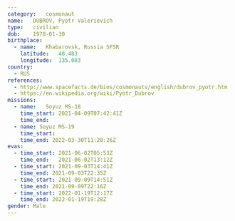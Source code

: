 ```yaml
---
category:	cosmonaut
name:	DUBROV, Pyotr Valerievich
type:	civilian
dob:	1978-01-30
birthplace:
  - name:	Khabarovsk, Russia SFSR
    latitude:	48.483
	longitude:	135.083
country:
  - RUS
references:
  - http://www.spacefacts.de/bios/cosmonauts/english/dubrov_pyotr.htm
  - https://en.wikipedia.org/wiki/Pyotr_Dubrov
missions:
  - name:	Soyuz MS-18
    time_start:	2021-04-09T07:42:41Z
    time_end:
  - name: Soyuz MS-19
    time_start: 
    time_end: 2022-03-30T11:28:26Z
evas:
  - time_start:	2021-06-02T05:53Z
    time_end:	2021-06-02T13:12Z
  - time_start: 2021-09-03T14:41Z
    time_end: 2021-09-03T22:35Z
  - time_start: 2021-09-09T14:51Z
    time_end: 2021-09-09T22:16Z
  - time_start: 2022-01-19T12:17Z
    time_end: 2022-01-19T19:28Z
gender:	Male
---
```

